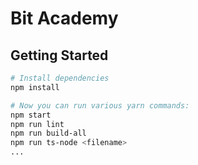 # Bit Academy

## Getting Started

```bash
# Install dependencies
npm install

# Now you can run various yarn commands:
npm start
npm run lint
npm run build-all
npm run ts-node <filename>
...
```
